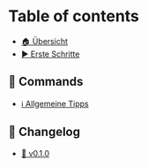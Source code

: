 # Table of contents

* [🏠 Übersicht](README.md)
* [▶️ Erste Schritte](start.md)

## 🤖 Commands <a href="#wiki" id="wiki"></a>

* [ℹ️ Allgemeine Tipps](wiki/index.md)

## 📝 Changelog

* [📅 v0.1.0](changelog/v0.1.0.md)
